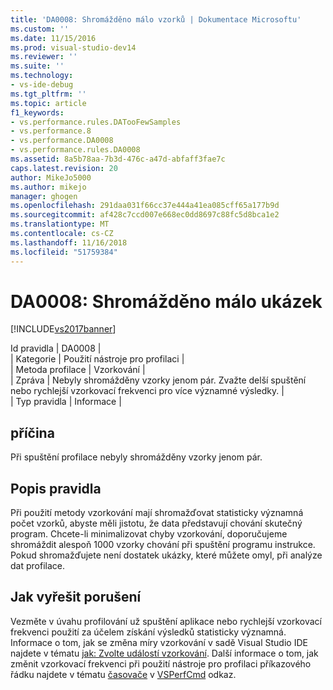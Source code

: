 ```yaml
---
title: 'DA0008: Shromážděno málo vzorků | Dokumentace Microsoftu'
ms.custom: ''
ms.date: 11/15/2016
ms.prod: visual-studio-dev14
ms.reviewer: ''
ms.suite: ''
ms.technology:
- vs-ide-debug
ms.tgt_pltfrm: ''
ms.topic: article
f1_keywords:
- vs.performance.rules.DATooFewSamples
- vs.performance.8
- vs.performance.DA0008
- vs.performance.rules.DA0008
ms.assetid: 8a5b78aa-7b3d-476c-a47d-abfaff3fae7c
caps.latest.revision: 20
author: MikeJo5000
ms.author: mikejo
manager: ghogen
ms.openlocfilehash: 291daa031f66cc37e444a41ea085cff65a177b9d
ms.sourcegitcommit: af428c7ccd007e668ec0dd8697c88fc5d8bca1e2
ms.translationtype: MT
ms.contentlocale: cs-CZ
ms.lasthandoff: 11/16/2018
ms.locfileid: "51759384"
---
```

# <a name="da0008-few-samples-collected"></a>DA0008: Shromážděno málo ukázek
[!INCLUDE[vs2017banner](../includes/vs2017banner.md)]

Id pravidla | DA0008 |  
| Kategorie | Použití nástroje pro profilaci |  
| Metoda profilace | Vzorkování |  
| Zpráva | Nebyly shromážděny vzorky jenom pár. Zvažte delší spuštění nebo rychlejší vzorkovací frekvenci pro více významné výsledky. |  
| Typ pravidla | Informace |  
  
## <a name="cause"></a>příčina  
 Při spuštění profilace nebyly shromážděny vzorky jenom pár.  
  
## <a name="rule-description"></a>Popis pravidla  
 Při použití metody vzorkování mají shromažďovat statisticky významná počet vzorků, abyste měli jistotu, že data představují chování skutečný program. Chcete-li minimalizovat chyby vzorkování, doporučujeme shromáždit alespoň 1000 vzorky chování při spuštění programu instrukce. Pokud shromažďujete není dostatek ukázky, které můžete omyl, při analýze dat profilace.  
  
## <a name="how-to-fix-violations"></a>Jak vyřešit porušení  
 Vezměte v úvahu profilování už spuštění aplikace nebo rychlejší vzorkovací frekvenci použití za účelem získání výsledků statisticky významná. Informace o tom, jak se změna míry vzorkování v sadě Visual Studio IDE najdete v tématu [jak: Zvolte událostí vzorkování](../profiling/how-to-choose-sampling-events.md). Další informace o tom, jak změnit vzorkovací frekvenci při použití nástroje pro profilaci příkazového řádku najdete v tématu [časovače](../profiling/timer.md) v [VSPerfCmd](../profiling/vsperfcmd.md) odkaz.




